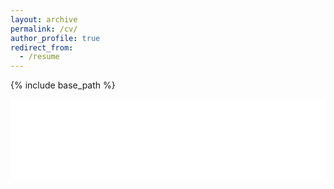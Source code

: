 ```yaml
---
layout: archive
permalink: /cv/
author_profile: true
redirect_from:
  - /resume
---
```


{% include base_path %}

<embed src="/files/CV (24).pdf" type="application/pdf" width="100%" height="130px" />

